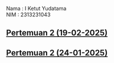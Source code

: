 Nama : I Ketut Yudatama <br>
NIM : 2313231043

## [Pertemuan 2 (19-02-2025)](Pertemuan%202/)
## [Pertemuan 2 (24-01-2025)](Pertemuan%203/)
